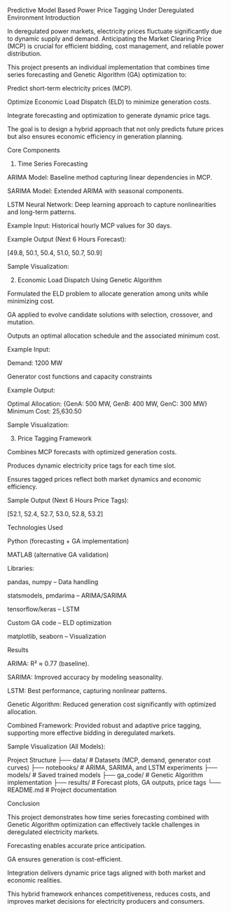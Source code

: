 Predictive Model Based Power Price Tagging Under Deregulated Environment
Introduction

In deregulated power markets, electricity prices fluctuate significantly due to dynamic supply and demand. Anticipating the Market Clearing Price (MCP) is crucial for efficient bidding, cost management, and reliable power distribution.

This project presents an individual implementation that combines time series forecasting and Genetic Algorithm (GA) optimization to:

Predict short-term electricity prices (MCP).

Optimize Economic Load Dispatch (ELD) to minimize generation costs.

Integrate forecasting and optimization to generate dynamic price tags.

The goal is to design a hybrid approach that not only predicts future prices but also ensures economic efficiency in generation planning.

Core Components
1. Time Series Forecasting

ARIMA Model: Baseline method capturing linear dependencies in MCP.

SARIMA Model: Extended ARIMA with seasonal components.

LSTM Neural Network: Deep learning approach to capture nonlinearities and long-term patterns.

Example Input:
Historical hourly MCP values for 30 days.

Example Output (Next 6 Hours Forecast):

[49.8, 50.1, 50.4, 51.0, 50.7, 50.9]


Sample Visualization:


2. Economic Load Dispatch Using Genetic Algorithm

Formulated the ELD problem to allocate generation among units while minimizing cost.

GA applied to evolve candidate solutions with selection, crossover, and mutation.

Outputs an optimal allocation schedule and the associated minimum cost.

Example Input:

Demand: 1200 MW

Generator cost functions and capacity constraints

Example Output:

Optimal Allocation: {GenA: 500 MW, GenB: 400 MW, GenC: 300 MW}
Minimum Cost: 25,630.50


Sample Visualization:


3. Price Tagging Framework

Combines MCP forecasts with optimized generation costs.

Produces dynamic electricity price tags for each time slot.

Ensures tagged prices reflect both market dynamics and economic efficiency.

Sample Output (Next 6 Hours Price Tags):

[52.1, 52.4, 52.7, 53.0, 52.8, 53.2]

Technologies Used

Python (forecasting + GA implementation)

MATLAB (alternative GA validation)

Libraries:

pandas, numpy – Data handling

statsmodels, pmdarima – ARIMA/SARIMA

tensorflow/keras – LSTM

Custom GA code – ELD optimization

matplotlib, seaborn – Visualization

Results

ARIMA: R² ≈ 0.77 (baseline).

SARIMA: Improved accuracy by modeling seasonality.

LSTM: Best performance, capturing nonlinear patterns.

Genetic Algorithm: Reduced generation cost significantly with optimized allocation.

Combined Framework: Provided robust and adaptive price tagging, supporting more effective bidding in deregulated markets.

Sample Visualization (All Models):


Project Structure
├── data/                 # Datasets (MCP, demand, generator cost curves)
├── notebooks/            # ARIMA, SARIMA, and LSTM experiments
├── models/               # Saved trained models
├── ga_code/              # Genetic Algorithm implementation
├── results/              # Forecast plots, GA outputs, price tags
└── README.md             # Project documentation

Conclusion

This project demonstrates how time series forecasting combined with Genetic Algorithm optimization can effectively tackle challenges in deregulated electricity markets.

Forecasting enables accurate price anticipation.

GA ensures generation is cost-efficient.

Integration delivers dynamic price tags aligned with both market and economic realities.

This hybrid framework enhances competitiveness, reduces costs, and improves market decisions for electricity producers and consumers.
